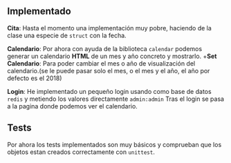 ## Implementado

__Cita__:
  Hasta el momento una implementación muy pobre, haciendo de la clase una especie de `struct` con la fecha.
  
__Calendario__: 
   Por ahora con ayuda de la biblioteca `calendar` podemos generar un calendario __HTML__ de un mes y año concreto
   y mostrarlo.
     +__Set Calendario__: Para poder cambiar el mes o año de visualización del calendario.(se le puede pasar
      solo el mes, o el mes y el año, el año por defecto es el 2018)      
      
__Login__:
   He implementado un pequeño login usando como base de datos `redis` y metiendo los valores directamente `admin:admin`
   Tras el login se pasa a la pagina donde podemos ver el calendario.
  
## Tests

  Por ahora los tests implementados son muy básicos y comprueban que los objetos estan creados correctamente con `unittest`.
